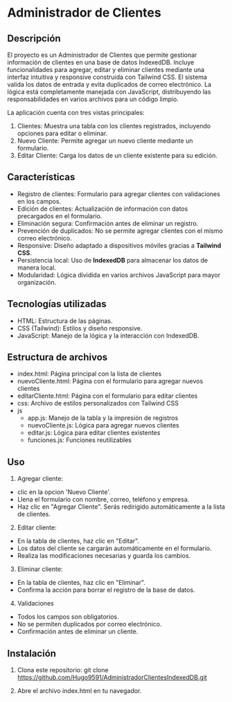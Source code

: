 # Administrador de Clientes

## Descripción
El proyecto es un Administrador de Clientes que permite gestionar información de clientes en una base de datos IndexedDB. 
Incluye funcionalidades para agregar, editar y eliminar clientes mediante una interfaz intuitiva y responsive construida con Tailwind CSS. 
El sistema valida los datos de entrada y evita duplicados de correo electrónico. La lógica está completamente manejada con JavaScript, distribuyendo las responsabilidades 
en varios archivos para un código limpio.


La aplicación cuenta con tres vistas principales:
1. Clientes: Muestra una tabla con los clientes registrados, incluyendo opciones para editar o eliminar.
2. Nuevo Cliente: Permite agregar un nuevo cliente mediante un formulario.
3. Editar Cliente: Carga los datos de un cliente existente para su edición.

## Características
- Registro de clientes: Formulario para agregar clientes con validaciones en los campos.
- Edición de clientes: Actualización de información con datos precargados en el formulario.
- Eliminación segura: Confirmación antes de eliminar un registro.
- Prevención de duplicados: No se permite agregar clientes con el mismo correo electrónico.
- Responsive: Diseño adaptado a dispositivos móviles gracias a **Tailwind CSS**.
- Persistencia local: Uso de **IndexedDB** para almacenar los datos de manera local.
- Modularidad: Lógica dividida en varios archivos JavaScript para mayor organización.

## Tecnologías utilizadas
- HTML: Estructura de las páginas.
- CSS (Tailwind): Estilos y diseño responsive.
- JavaScript: Manejo de la lógica y la interacción con IndexedDB.

## Estructura de archivos
- index.html: Página principal con la lista de clientes
- nuevoCliente.html: Página con el formulario para agregar nuevos clientes
- editarCliente.html: Página con el formulario para editar clientes
- css: Archivo de estilos personalizados con Tailwind CSS
- js
  - app.js: Manejo de la tabla y la impresión de registros
  - nuevoCliente.js: Lógica para agregar nuevos clientes
  - editar.js: Lógica para editar clientes existentes
  - funciones.js: Funciones reutilizables

## Uso
1. Agregar cliente:
  - clic en la opcion 'Nuevo Cliente'.
  - Llena el formulario con nombre, correo, teléfono y empresa.
  - Haz clic en "Agregar Cliente". Serás redirigido automáticamente a la lista de clientes.

2. Editar cliente:
  - En la tabla de clientes, haz clic en "Editar".
  - Los datos del cliente se cargarán automáticamente en el formulario.
  - Realiza las modificaciones necesarias y guarda los cambios.

3. Eliminar cliente:
  - En la tabla de clientes, haz clic en "Eliminar".
  - Confirma la acción para borrar el registro de la base de datos.
    
4. Validaciones
  - Todos los campos son obligatorios.
  - No se permiten duplicados por correo electrónico.
  - Confirmación antes de eliminar un cliente.

## Instalación
1. Clona este repositorio:
   git clone https://github.com/Hugo9591/AdministradorClientesIndexedDB.git

2. Abre el archivo index.html en tu navegador.
